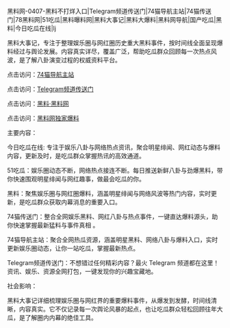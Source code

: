 #
黑料网-0407-黑料不打烊入口|Telegram频道传送门|74猫导航主站|74猫传送门|78黑料网|51吃瓜|黑料曝料网|黑料大事记|黑料大爆料|黑料网导航|国产吃瓜|黑料|今日吃瓜在线|lj

黑料大事记，专注于整理娱乐圈与网红圈历史重大黑料事件，按时间线全面呈现爆料经过与舆论发展。内容真实详尽，覆盖广泛，帮助吃瓜群众回顾每一次热点风波，是了解八卦演变过程的权威资料平台。


点击访问：<a href="https://74mao.com/">74猫导航主站</a>

点击访问：<a href="https://74mao.com/">Telegram频道传送门</a>

点击访问：<a href="https://gdas.pages.dev/">黑料·黑料网</a>

点击访问：<a href="https://sdbsd.pages.dev/">黑料网独家爆料</a>


主要内容：

今日吃瓜在线: 专注于娱乐八卦与网络热点资讯，聚合明星绯闻、网红动态与爆料内容，更新及时，是吃瓜群众掌握热讯的高效通道。

51吃瓜：娱乐圈动态不断，网络热点接连不断。每日推送新鲜八卦与劲爆黑料，带你快速围观明星绯闻与网红趣事，做最会吃瓜的你。

黑料：聚焦娱乐圈与网红圈爆料，涵盖明星绯闻与网络风波等热门内容，实时更新，是吃瓜群众获取内幕消息的重要入口。

74猫传送门：整合全网娱乐黑料、网红八卦与热点事件，一键直达爆料源头，助你快速掌握最新猛料与事件真相 。

74猫导航主站：聚合全网热瓜资源，涵盖明星黑料、网络八卦与爆料入口，实时更新娱乐圈动态，让你一站吃瓜，掌握最新热点。

Telegram频道传送门：不想错过任何精彩内容？最火 Telegram 频道都在这里！资讯、娱乐、资源全网打包，一键发现你的兴趣宝藏地。

社会影响：

黑料大事记详细梳理娱乐圈与网红界的重要爆料事件，从爆发到发酵，时间线清晰，内容真实。它不仅记录每一次舆论风暴的起点，也让吃瓜群众轻松回顾往年大瓜，是了解圈内内幕的绝佳工具。

<span style="display:none;">[Canonical link](https://github.com/yh9998/1235 ）</span>
